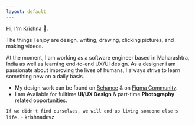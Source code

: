 ```yaml
---
layout: default
---
```

Hi, I'm Krishna 👋.

The things I enjoy are design, writing, drawing, clicking pictures, and making videos.

At the moment, I am working as a software engineer based in Maharashtra, India as well as learning end-to-end UX/UI design. As a designer i am passionate about improving the lives of humans, I always strive to learn something new on a daily basis.

* My design work can be found on  [Behance](https://www.behance.net/krishnakakade) & on  [Figma Community](https://www.figma.com/@krishnadevz).
*  I am Available for fulltime **UI/UX Design** & part-time **Photography** related opportunities. 


`If we didn't find ourselves, we will end up living someone else's life.` - krishnadevz


